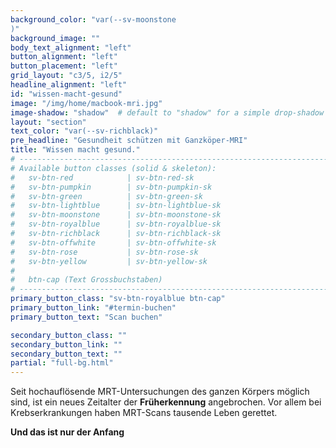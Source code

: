 ```yaml
---
background_color: "var(--sv-moonstone
)"
background_image: ""
body_text_alignment: "left"
button_alignment: "left"
button_placement: "left"
grid_layout: "c3/5, i2/5"
headline_alignment: "left"
id: "wissen-macht-gesund"
image: "/img/home/macbook-mri.jpg"
image-shadow: "shadow"  # default to "shadow" for a simple drop-shadow effect
layout: "section"
text_color: "var(--sv-richblack)"
pre_headline: "Gesundheit schützen mit Ganzköper-MRI" 
title: "Wissen macht gesund."
# ------------------------------------------------------------------------------
# Available button classes (solid & skeleton):
#   sv-btn-red            | sv-btn-red-sk
#   sv-btn-pumpkin        | sv-btn-pumpkin-sk
#   sv-btn-green          | sv-btn-green-sk
#   sv-btn-lightblue      | sv-btn-lightblue-sk
#   sv-btn-moonstone      | sv-btn-moonstone-sk
#   sv-btn-royalblue      | sv-btn-royalblue-sk
#   sv-btn-richblack      | sv-btn-richblack-sk
#   sv-btn-offwhite       | sv-btn-offwhite-sk
#   sv-btn-rose           | sv-btn-rose-sk
#   sv-btn-yellow         | sv-btn-yellow-sk
#
#   btn-cap (Text Grossbuchstaben)
# ------------------------------------------------------------------------------
primary_button_class: "sv-btn-royalblue btn-cap"
primary_button_link: "#termin-buchen"
primary_button_text: "Scan buchen"

secondary_button_class: ""
secondary_button_link: ""
secondary_button_text: ""
partial: "full-bg.html"
---
```


Seit hochauflösende MRT-Untersuchungen des ganzen Körpers möglich sind, ist ein neues Zeitalter der **Früherkennung** angebrochen. Vor allem bei Krebserkrankungen haben MRT-Scans tausende Leben gerettet.

**Und das ist nur der Anfang** 
